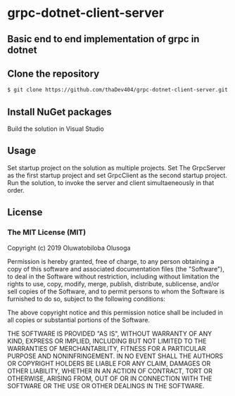 # grpc-dotnet-client-server

## Basic end to end implementation of grpc in dotnet


## Clone the repository

``` bash
$ git clone https://github.com/thaDev404/grpc-dotnet-client-server.git
```

## Install NuGet packages
Build the solution in Visual Studio

## Usage

Set startup project on the solution as multiple projects.
Set The GrpcServer as the first startup project and set GrpcClient as the second startup project.
Run the solution, to invoke the server and client simultaeneously in that order.

## License

### The MIT License (MIT)

Copyright (c) 2019 Oluwatobiloba Olusoga

Permission is hereby granted, free of charge, to any person obtaining a copy
of this software and associated documentation files (the "Software"), to deal
in the Software without restriction, including without limitation the rights
to use, copy, modify, merge, publish, distribute, sublicense, and/or sell
copies of the Software, and to permit persons to whom the Software is
furnished to do so, subject to the following conditions:

The above copyright notice and this permission notice shall be included in all
copies or substantial portions of the Software.

THE SOFTWARE IS PROVIDED "AS IS", WITHOUT WARRANTY OF ANY KIND, EXPRESS OR
IMPLIED, INCLUDING BUT NOT LIMITED TO THE WARRANTIES OF MERCHANTABILITY,
FITNESS FOR A PARTICULAR PURPOSE AND NONINFRINGEMENT. IN NO EVENT SHALL THE
AUTHORS OR COPYRIGHT HOLDERS BE LIABLE FOR ANY CLAIM, DAMAGES OR OTHER
LIABILITY, WHETHER IN AN ACTION OF CONTRACT, TORT OR OTHERWISE, ARISING FROM,
OUT OF OR IN CONNECTION WITH THE SOFTWARE OR THE USE OR OTHER DEALINGS IN THE
SOFTWARE.

